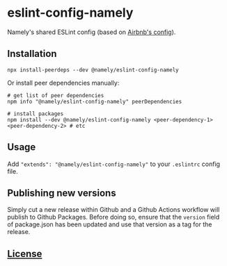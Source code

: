 # eslint-config-namely

Namely's shared ESLint config (based on [Airbnb's config](https://github.com/airbnb/javascript/tree/master/packages/eslint-config-airbnb)).

## Installation

```shell
npx install-peerdeps --dev @namely/eslint-config-namely
```

Or install peer dependencies manually:

```shell
# get list of peer dependencies
npm info "@namely/eslint-config-namely" peerDependencies

# install packages
npm install --dev @namely/eslint-config-namely <peer-dependency-1> <peer-dependency-2> # etc
```

## Usage

Add `"extends": "@namely/eslint-config-namely"` to your `.eslintrc` config file.

## Publishing new versions

Simply cut a new release within Github and a Github Actions workflow will publish to Github Packages. Before doing so, ensure that the `version` field of package.json has been updated and use that version as a tag for the release.

## [License](./LICENSE)
